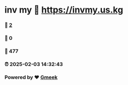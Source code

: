 # inv my :link: https://invmy.us.kg 
### :page_facing_up: [2](https://invmy.us.kg/tag.html) 
### :speech_balloon: 0 
### :hibiscus: 477 
### :alarm_clock: 2025-02-03 14:32:43 
### Powered by :heart: [Gmeek](https://github.com/Meekdai/Gmeek)
